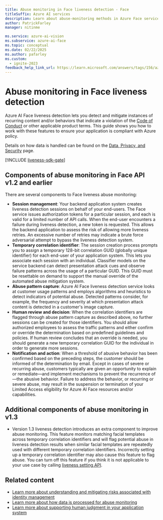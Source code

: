 ```yaml
---
title: Abuse monitoring in Face liveness detection - Face
titleSuffix: Azure AI services
description: Learn about abuse-monitoring methods in Azure Face service.
author: PatrickFarley
manager: nitinme

ms.service: azure-ai-vision
ms.subservice: azure-ai-face
ms.topic: conceptual
ms.date: 02/22/2025
ms.author: pafarley
ms.custom:
  - ignite-2023
feedback_help_link_url: https://learn.microsoft.com/answers/tags/156/azure-face
---
```


# Abuse monitoring in Face liveness detection

Azure AI Face liveness detection lets you detect and mitigate instances of recurring content and/or behaviors that indicate a violation of the [Code of Conduct](/legal/ai-code-of-conduct?context=/azure/ai-services/computer-vision/context/context) or other applicable product terms. This guide shows you how to work with these features to ensure your application is compliant with Azure policy.

Details on how data is handled can be found on the [Data, Privacy, and Security](/azure/ai-foundry/responsible-ai/face/data-privacy-security) page.

[!INCLUDE [liveness-sdk-gate](./includes/liveness-sdk-gate.md)]

## Components of abuse monitoring in Face API v1.2 and earlier

There are several components to Face liveness abuse monitoring:
- **Session management**: Your backend application system creates liveness detection sessions on behalf of your end-users. The Face service issues authorization tokens for a particular session, and each is valid for a limited number of API calls. When the end-user encounters a failure during liveness detection, a new token is requested. This allows the backend application to assess the risk of allowing more liveness retries. An excessive number of retries may indicate a brute force adversarial attempt to bypass the liveness detection system.
- **Temporary correlation identifier**: The session creation process prompts you to assign a temporary 128-bit correlation GUID (globally unique identifier) for each end-user of your application system. This lets you associate each session with an individual. Classifier models on the service backend can detect presentation attack cues and observe failure patterns across the usage of a particular GUID. This GUID must be resettable on demand to support the manual override of the automated abuse mitigation system.
- **Abuse pattern capture**: Azure AI Face liveness detection service looks at customer usage patterns and employs algorithms and heuristics to detect indicators of potential abuse. Detected patterns consider, for example, the frequency and severity at which presentation attack content is detected in a customer's image capture.
- **Human review and decision**: When the correlation identifiers are flagged through abuse pattern capture as described above, no further sessions can be created for those identifiers. You should allow authorized employees to assess the traffic patterns and either confirm or override the determination based on predefined guidelines and policies. If human review concludes that an override is needed, you should generate a new temporary correlation GUID for the individual in order to generate more sessions.
- **Notification and action**: When a threshold of abusive behavior has been confirmed based on the preceding steps, the customer should be informed of the determination by email. Except in cases of severe or recurring abuse, customers typically are given an opportunity to explain or remediate&mdash;and implement mechanisms to prevent the recurrence of&mdash;the abusive behavior. Failure to address the behavior, or recurring or severe abuse, may result in the suspension or termination of your Limited Access eligibility for Azure AI Face resources and/or capabilities.

## Additional components of abuse monitoring in v1.3 

-	Version 1.3 liveness detection introduces an extra component to improve abuse monitoring. This feature monitors matching facial templates across temporary correlation identifiers and will flag potential abuse in liveness detection results when similar facial templates are repeatedly used with different temporary correlation identifiers. Incorrectly setting up a temporary correlation identifier may also cause this feature to flag abuse. You can turn off this feature if you think it is not applicable to your use case by calling [liveness setting API](https://learn.microsoft.com/rest/api/face/liveness-session-operations/patch-settings?view=rest-face-v1.3-preview&tabs=HTTP).

## Related content

- [Learn more about understanding and mitigating risks associated with identity management](/azure/security/fundamentals/identity-management-overview)
- [Learn more about how data is processed for abuse monitoring](/azure/ai-foundry/responsible-ai/face/data-privacy-security)
- [Learn more about supporting human judgment in your application system](/azure/ai-foundry/responsible-ai/face/characteristics-and-limitations#design-the-system-to-support-human-judgment)
